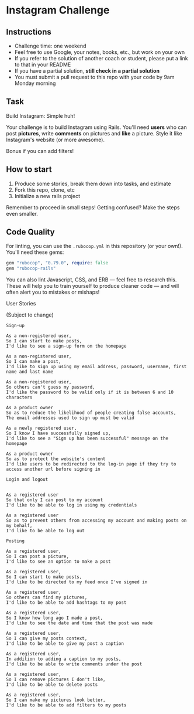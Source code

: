 Instagram Challenge
===================

## Instructions

* Challenge time: one weekend
* Feel free to use Google, your notes, books, etc., but work on your own
* If you refer to the solution of another coach or student, please put a link to that in your README
* If you have a partial solution, **still check in a partial solution**
* You must submit a pull request to this repo with your code by 9am Monday morning

## Task

Build Instagram: Simple huh!

Your challenge is to build Instagram using Rails. You'll need **users** who can post **pictures**, write **comments** on pictures and **like** a picture. Style it like Instagram's website (or more awesome).

Bonus if you can add filters!

## How to start

1. Produce some stories, break them down into tasks, and estimate
2. Fork this repo, clone, etc
3. Initialize a new rails project

Remember to proceed in small steps! Getting confused? Make the steps even smaller.

## Code Quality

For linting, you can use the `.rubocop.yml` in this repository (or your own!).
You'll need these gems:

```ruby
gem "rubocop", "0.79.0", require: false
gem "rubocop-rails"
```

You can also lint Javascript, CSS, and ERB — feel free to research this. These
will help you to train yourself to produce cleaner code — and will often alert
you to mistakes or mishaps!


User Stories

(Subject to change)

```
Sign-up

As a non-registered user,
So I can start to make posts,
I'd like to see a sign-up form on the homepage

As a non-registered user,
So I can make a post,
I'd like to sign up using my email address, password, username, first name and last name

As a non-registered user,
So others can't guess my password,
I'd like the password to be valid only if it is between 6 and 10 characters

As a product owner
So as to reduce the likelihood of people creating false accounts,
The email addresses used to sign up must be valid 

As a newly registered user,
So I know I have successfully signed up,
I'd like to see a "Sign up has been successful" message on the homepage 

As a product owner
So as to protect the website's content
I'd like users to be redirected to the log-in page if they try to access another url before signing in
```

```
Login and logout


As a registered user
So that only I can post to my account
I'd like to be able to log in using my credentials

As a registered user
So as to prevent others from accessing my account and making posts on my behalf,
I'd like to be able to log out

```

```
Posting

As a registered user,
So I can post a picture,
I'd like to see an option to make a post

As a registered user,
So I can start to make posts,
I'd like to be directed to my feed once I've signed in

As a registered user,
So others can find my pictures,
I'd like to be able to add hashtags to my post

As a registered user,
So I know how long ago I made a post,
I'd like to see the date and time that the post was made

As a registered user,
So I can give my posts context,
I'd like to be able to give my post a caption

As a registered user,
In addition to adding a caption to my posts,
I'd like to be able to write comments under the post

As a registered user,
So I can remove pictures I don't like,
I'd like to be able to delete posts

As a registered user,
So I can make my pictures look better,
I'd like to be able to add filters to my posts
```


